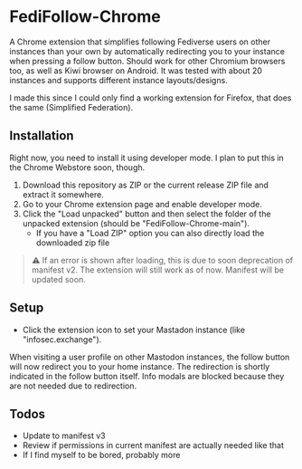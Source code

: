 # FediFollow-Chrome
A Chrome extension that simplifies following Fediverse users on other instances than your own by automatically redirecting you to your instance when pressing a follow button. Should work for other Chromium browsers too, as well as Kiwi browser on Android. It was tested with about 20 instances and supports different instance layouts/designs.

I made this since I could only find a working extension for Firefox, that does the same (Simplified Federation).

## Installation
Right now, you need to install it using developer mode. I plan to put this in the Chrome Webstore soon, though.
1. Download this repository as ZIP or the current release ZIP file and extract it somewhere.
2. Go to your Chrome extension page and enable developer mode.
3. Click the "Load unpacked" button and then select the folder of the unpacked extension (should be "FediFollow-Chrome-main").
    + If you have a "Load ZIP" option you can also directly load the downloaded zip file

> :warning: If an error is shown after loading, this is due to soon deprecation of manifest v2. The extension will still work as of now. Manifest will be updated soon.

## Setup
- Click the extension icon to set your Mastadon instance (like "infosec.exchange").

When visiting a user profile on other Mastodon instances, the follow button will now redirect you to your home instance. The redirection is shortly indicated in the follow button itself. Info modals are blocked because they are not needed due to redirection.



## Todos
- Update to manifest v3
- Review if permissions in current manifest are actually needed like that
- If I find myself to be bored, probably more
